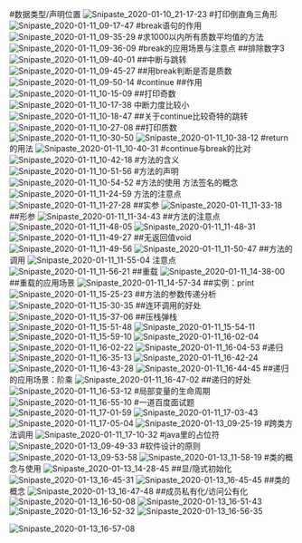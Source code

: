 #数据类型/声明位置
![Snipaste_2020-01-10_21-17-23](media/15787272003028/Snipaste_2020-01-10_21-17-23.png)
#打印倒直角三角形
![Snipaste_2020-01-11_09-17-47](media/15787272003028/Snipaste_2020-01-11_09-17-47.png)
#break语句的作用
![Snipaste_2020-01-11_09-35-29](media/15787272003028/Snipaste_2020-01-11_09-35-29.png)
#求1000以内所有质数平均值的方法
![Snipaste_2020-01-11_09-36-09](media/15787272003028/Snipaste_2020-01-11_09-36-09.png)
#break的应用场景与注意点
##排除数字3
![Snipaste_2020-01-11_09-40-01](media/15787272003028/Snipaste_2020-01-11_09-40-01.png)
##中断与跳转
![Snipaste_2020-01-11_09-45-27](media/15787272003028/Snipaste_2020-01-11_09-45-27.png)
##用break判断是否是质数
![Snipaste_2020-01-11_09-50-14](media/15787272003028/Snipaste_2020-01-11_09-50-14.png)
#continue
##作用
![Snipaste_2020-01-11_10-15-09](media/15787272003028/Snipaste_2020-01-11_10-15-09.png)
##打印奇数
![Snipaste_2020-01-11_10-17-38](media/15787272003028/Snipaste_2020-01-11_10-17-38.png)
中断力度比较小
![Snipaste_2020-01-11_10-18-47](media/15787272003028/Snipaste_2020-01-11_10-18-47.png)
##关于continue比较奇特的跳转
![Snipaste_2020-01-11_10-27-08](media/15787272003028/Snipaste_2020-01-11_10-27-08.png)
##打印质数
![Snipaste_2020-01-11_10-30-50](media/15787272003028/Snipaste_2020-01-11_10-30-50.png)
![Snipaste_2020-01-11_10-38-12](media/15787272003028/Snipaste_2020-01-11_10-38-12.png)
#return的用法
![Snipaste_2020-01-11_10-40-31](media/15787272003028/Snipaste_2020-01-11_10-40-31.png)
#continue与break的比对
![Snipaste_2020-01-11_10-42-18](media/15787272003028/Snipaste_2020-01-11_10-42-18.png)
#方法的含义
![Snipaste_2020-01-11_10-51-56](media/15787272003028/Snipaste_2020-01-11_10-51-56.png)
#方法的声明
![Snipaste_2020-01-11_10-54-52](media/15787272003028/Snipaste_2020-01-11_10-54-52.png)
#方法的使用
方法签名的概念
![Snipaste_2020-01-11_11-24-59](media/15787272003028/Snipaste_2020-01-11_11-24-59.png)
方法的注意点
![Snipaste_2020-01-11_11-27-28](media/15787272003028/Snipaste_2020-01-11_11-27-28.png)
##实参
![Snipaste_2020-01-11_11-33-18](media/15787272003028/Snipaste_2020-01-11_11-33-18.png)
##形参
![Snipaste_2020-01-11_11-34-43](media/15787272003028/Snipaste_2020-01-11_11-34-43.png)
##方法的注意点
![Snipaste_2020-01-11_11-48-05](media/15787272003028/Snipaste_2020-01-11_11-48-05.png)
![Snipaste_2020-01-11_11-48-31](media/15787272003028/Snipaste_2020-01-11_11-48-31.png)
![Snipaste_2020-01-11_11-49-27](media/15787272003028/Snipaste_2020-01-11_11-49-27.png)
##无返回值void
![Snipaste_2020-01-11_11-49-56](media/15787272003028/Snipaste_2020-01-11_11-49-56.png)
![Snipaste_2020-01-11_11-50-47](media/15787272003028/Snipaste_2020-01-11_11-50-47.png)
##方法的调用
![Snipaste_2020-01-11_11-55-04](media/15787272003028/Snipaste_2020-01-11_11-55-04.png)
注意点
![Snipaste_2020-01-11_11-56-21](media/15787272003028/Snipaste_2020-01-11_11-56-21.png)
##重载
![Snipaste_2020-01-11_14-38-00](media/15787272003028/Snipaste_2020-01-11_14-38-00.png)
##重载的应用场景
![Snipaste_2020-01-11_14-57-34](media/15787272003028/Snipaste_2020-01-11_14-57-34.png)
##实例：print
![Snipaste_2020-01-11_15-25-23](media/15787272003028/Snipaste_2020-01-11_15-25-23.png)
##方法的参数传递分析
![Snipaste_2020-01-11_15-30-35](media/15787272003028/Snipaste_2020-01-11_15-30-35.png)
##连环调用的好处
![Snipaste_2020-01-11_15-37-06](media/15787272003028/Snipaste_2020-01-11_15-37-06.png)
##压栈弹栈
![Snipaste_2020-01-11_15-51-48](media/15787272003028/Snipaste_2020-01-11_15-51-48.png)
![Snipaste_2020-01-11_15-54-11](media/15787272003028/Snipaste_2020-01-11_15-54-11.png)
![Snipaste_2020-01-11_15-59-10](media/15787272003028/Snipaste_2020-01-11_15-59-10.png)
![Snipaste_2020-01-11_16-02-04](media/15787272003028/Snipaste_2020-01-11_16-02-04.png)
![Snipaste_2020-01-11_16-02-22](media/15787272003028/Snipaste_2020-01-11_16-02-22.png)
![Snipaste_2020-01-11_16-04-53](media/15787272003028/Snipaste_2020-01-11_16-04-53.png)
#递归
![Snipaste_2020-01-11_16-35-13](media/15787272003028/Snipaste_2020-01-11_16-35-13.png)
![Snipaste_2020-01-11_16-42-24](media/15787272003028/Snipaste_2020-01-11_16-42-24.png)
![Snipaste_2020-01-11_16-43-28](media/15787272003028/Snipaste_2020-01-11_16-43-28.png)
![Snipaste_2020-01-11_16-44-45](media/15787272003028/Snipaste_2020-01-11_16-44-45.png)
##递归的应用场景：阶乘
![Snipaste_2020-01-11_16-47-02](media/15787272003028/Snipaste_2020-01-11_16-47-02.png)
##递归的好处
![Snipaste_2020-01-11_16-53-12](media/15787272003028/Snipaste_2020-01-11_16-53-12.png)
#局部变量的生命周期
![Snipaste_2020-01-11_16-55-10](media/15787272003028/Snipaste_2020-01-11_16-55-10.png)
#一道百度面试题
![Snipaste_2020-01-11_17-01-59](media/15787272003028/Snipaste_2020-01-11_17-01-59.png)
![Snipaste_2020-01-11_17-03-43](media/15787272003028/Snipaste_2020-01-11_17-03-43.png)
![Snipaste_2020-01-11_17-05-04](media/15787272003028/Snipaste_2020-01-11_17-05-04.png)
![Snipaste_2020-01-13_09-25-19](media/15787272003028/Snipaste_2020-01-13_09-25-19.png)
#跨类方法调用
![Snipaste_2020-01-11_17-10-32](media/15787272003028/Snipaste_2020-01-11_17-10-32.png)
#java里的占位符
![Snipaste_2020-01-13_09-49-33](media/15787272003028/Snipaste_2020-01-13_09-49-33.png)
#软件设计的原则
![Snipaste_2020-01-13_09-53-58](media/15787272003028/Snipaste_2020-01-13_09-53-58.png)
![Snipaste_2020-01-13_11-58-19](media/15787272003028/Snipaste_2020-01-13_11-58-19.png)
#类的概念与使用
![Snipaste_2020-01-13_14-28-45](media/15787272003028/Snipaste_2020-01-13_14-28-45.png)
##显/隐式初始化
![Snipaste_2020-01-13_16-45-31](media/15787272003028/Snipaste_2020-01-13_16-45-31.png)
![Snipaste_2020-01-13_16-45-45](media/15787272003028/Snipaste_2020-01-13_16-45-45.png)
##类的概念
![Snipaste_2020-01-13_16-47-48](media/15787272003028/Snipaste_2020-01-13_16-47-48.png)
##成员私有化/访问公有化
![Snipaste_2020-01-13_16-50-08](media/15787272003028/Snipaste_2020-01-13_16-50-08.png)
![Snipaste_2020-01-13_16-51-43](media/15787272003028/Snipaste_2020-01-13_16-51-43.png)
![Snipaste_2020-01-13_16-52-32](media/15787272003028/Snipaste_2020-01-13_16-52-32.png)
![Snipaste_2020-01-13_16-56-35](media/15787272003028/Snipaste_2020-01-13_16-56-35.png)

![Snipaste_2020-01-13_16-57-08](media/15787272003028/Snipaste_2020-01-13_16-57-08.png)

